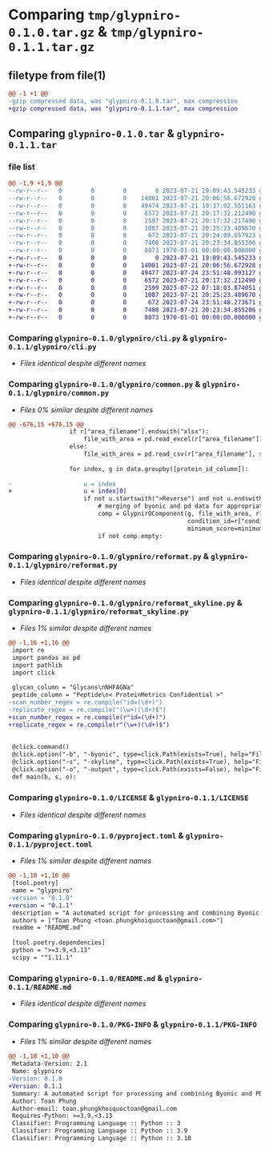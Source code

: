 # Comparing `tmp/glypniro-0.1.0.tar.gz` & `tmp/glypniro-0.1.1.tar.gz`

## filetype from file(1)

```diff
@@ -1 +1 @@
-gzip compressed data, was "glypniro-0.1.0.tar", max compression
+gzip compressed data, was "glypniro-0.1.1.tar", max compression
```

## Comparing `glypniro-0.1.0.tar` & `glypniro-0.1.1.tar`

### file list

```diff
@@ -1,9 +1,9 @@
--rw-r--r--   0        0        0        0 2023-07-21 19:09:43.545233 glypniro-0.1.0/glypniro/__init__.py
--rw-r--r--   0        0        0    14001 2023-07-21 20:06:56.672928 glypniro-0.1.0/glypniro/cli.py
--rw-r--r--   0        0        0    49474 2023-07-21 19:37:02.551163 glypniro-0.1.0/glypniro/common.py
--rw-r--r--   0        0        0     6572 2023-07-21 20:17:32.212490 glypniro-0.1.0/glypniro/reformat.py
--rw-r--r--   0        0        0     2597 2023-07-21 20:17:32.217490 glypniro-0.1.0/glypniro/reformat_skyline.py
--rw-r--r--   0        0        0     1087 2023-07-21 20:25:23.489670 glypniro-0.1.0/LICENSE
--rw-r--r--   0        0        0      672 2023-07-21 20:24:09.657923 glypniro-0.1.0/pyproject.toml
--rw-r--r--   0        0        0     7408 2023-07-21 20:23:34.855206 glypniro-0.1.0/README.md
--rw-r--r--   0        0        0     8073 1970-01-01 00:00:00.000000 glypniro-0.1.0/PKG-INFO
+-rw-r--r--   0        0        0        0 2023-07-21 19:09:43.545233 glypniro-0.1.1/glypniro/__init__.py
+-rw-r--r--   0        0        0    14001 2023-07-21 20:06:56.672928 glypniro-0.1.1/glypniro/cli.py
+-rw-r--r--   0        0        0    49477 2023-07-24 23:51:40.093127 glypniro-0.1.1/glypniro/common.py
+-rw-r--r--   0        0        0     6572 2023-07-21 20:17:32.212490 glypniro-0.1.1/glypniro/reformat.py
+-rw-r--r--   0        0        0     2599 2023-07-22 07:18:03.874051 glypniro-0.1.1/glypniro/reformat_skyline.py
+-rw-r--r--   0        0        0     1087 2023-07-21 20:25:23.489670 glypniro-0.1.1/LICENSE
+-rw-r--r--   0        0        0      672 2023-07-24 23:51:48.273671 glypniro-0.1.1/pyproject.toml
+-rw-r--r--   0        0        0     7408 2023-07-21 20:23:34.855206 glypniro-0.1.1/README.md
+-rw-r--r--   0        0        0     8073 1970-01-01 00:00:00.000000 glypniro-0.1.1/PKG-INFO
```

### Comparing `glypniro-0.1.0/glypniro/cli.py` & `glypniro-0.1.1/glypniro/cli.py`

 * *Files identical despite different names*

### Comparing `glypniro-0.1.0/glypniro/common.py` & `glypniro-0.1.1/glypniro/common.py`

 * *Files 0% similar despite different names*

```diff
@@ -676,15 +676,15 @@
                 if r["area_filename"].endswith("xlsx"):
                     file_with_area = pd.read_excel(r["area_filename"])
                 else:
                     file_with_area = pd.read_csv(r["area_filename"], sep="\t")
 
                 for index, g in data.groupby([protein_id_column]):
 
-                    u = index
+                    u = index[0]
                     if not u.startswith(">Reverse") and not u.endswith("(Common contaminant protein)"):
                         # merging of byonic and pd data for appropriate protein
                         comp = GlypnirOComponent(g, file_with_area, r["replicate_id"],
                                                  condition_id=r["condition_id"], protein_name=u,
                                                  minimum_score=minimum_score, trust_byonic=self.trust_byonic, legacy=legacy)
                         if not comp.empty:
```

### Comparing `glypniro-0.1.0/glypniro/reformat.py` & `glypniro-0.1.1/glypniro/reformat.py`

 * *Files identical despite different names*

### Comparing `glypniro-0.1.0/glypniro/reformat_skyline.py` & `glypniro-0.1.1/glypniro/reformat_skyline.py`

 * *Files 1% similar despite different names*

```diff
@@ -1,16 +1,16 @@
 import re
 import pandas as pd
 import pathlib
 import click
 
 glycan_column = "Glycans\nNHFAGNa"
 peptide_column = "Peptide\n< ProteinMetrics Confidential >"
-scan_number_regex = re.compile("id=(\d+)")
-replicate_regex = re.compile("(\w+)(\d+)$")
+scan_number_regex = re.compile(r"id=(\d+)")
+replicate_regex = re.compile(r"(\w+)(\d+)$")
 
 
 @click.command()
 @click.option("-b", "-byonic", type=click.Path(exists=True), help="Filepath to Byonic output xlsx file.")
 @click.option("-s", "-skyline", type=click.Path(exists=True), help="Filepath to Skyline peptide output in xlsx format")
 @click.option("-o", "-output", type=click.Path(exists=False), help="Filepath to output folder")
 def main(b, s, o):
```

### Comparing `glypniro-0.1.0/LICENSE` & `glypniro-0.1.1/LICENSE`

 * *Files identical despite different names*

### Comparing `glypniro-0.1.0/pyproject.toml` & `glypniro-0.1.1/pyproject.toml`

 * *Files 1% similar despite different names*

```diff
@@ -1,10 +1,10 @@
 [tool.poetry]
 name = "glypniro"
-version = "0.1.0"
+version = "0.1.1"
 description = "A automated script for processing and combining Byonic and PD standard output."
 authors = ["Toan Phung <toan.phungkhoiquoctoan@gmail.com>"]
 readme = "README.md"
 
 [tool.poetry.dependencies]
 python = ">=3.9,<3.13"
 scipy = "^1.11.1"
```

### Comparing `glypniro-0.1.0/README.md` & `glypniro-0.1.1/README.md`

 * *Files identical despite different names*

### Comparing `glypniro-0.1.0/PKG-INFO` & `glypniro-0.1.1/PKG-INFO`

 * *Files 1% similar despite different names*

```diff
@@ -1,10 +1,10 @@
 Metadata-Version: 2.1
 Name: glypniro
-Version: 0.1.0
+Version: 0.1.1
 Summary: A automated script for processing and combining Byonic and PD standard output.
 Author: Toan Phung
 Author-email: toan.phungkhoiquoctoan@gmail.com
 Requires-Python: >=3.9,<3.13
 Classifier: Programming Language :: Python :: 3
 Classifier: Programming Language :: Python :: 3.9
 Classifier: Programming Language :: Python :: 3.10
```

